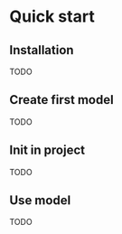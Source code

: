 # Quick start

## Installation

TODO

## Create first model

TODO

## Init in project

TODO

## Use model

TODO
